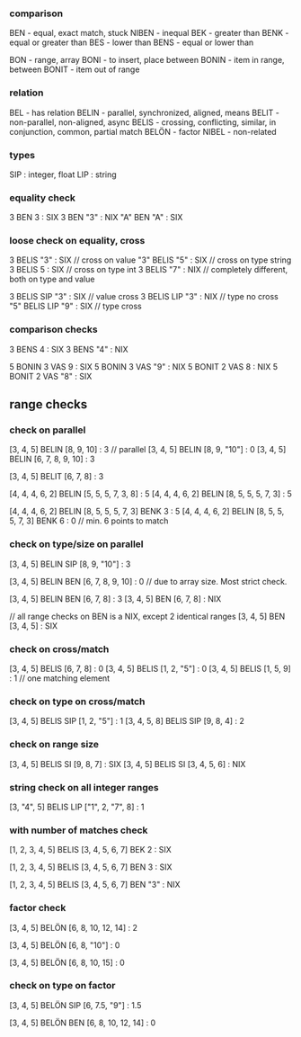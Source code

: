 ### comparison

BEN - equal, exact match, stuck
NIBEN - inequal
BEK - greater than
BENK - equal or greater than
BES - lower than
BENS - equal or lower than

BON - range, array
BONI - to insert, place between
BONIN - item in range, between
BONIT - item out of range

### relation

BEL - has relation
BELIN - parallel, synchronized, aligned, means
BELIT - non-parallel, non-aligned, async
BELIS - crossing, conflicting, similar, in conjunction, common, partial match
BELÖN - factor
NIBEL - non-related


### types

SIP : integer, float
LIP : string

### equality check

3 BEN 3 : SIX
3 BEN "3" : NIX
"A" BEN "A" : SIX

### loose check on equality, cross

3 BELIS "3" : SIX // cross on value
"3" BELIS "5" : SIX // cross on type string
3 BELIS 5 : SIX // cross on type int
3 BELIS "7" : NIX // completely different, both on type and value

3 BELIS SIP "3" : SIX  // value cross
3 BELIS LIP "3" : NIX // type no cross
"5" BELIS LIP "9" : SIX // type cross

### comparison checks

3 BENS 4 : SIX
3 BENS "4" : NIX

5 BONIN 3 VAS 9 : SIX
5 BONIN 3 VAS "9" : NIX
5 BONIT 2 VAS 8 : NIX
5 BONIT 2 VAS "8" : SIX

## range checks

### check on parallel

[3, 4, 5] BELIN [8, 9, 10] : 3 // parallel
[3, 4, 5] BELIN [8, 9, "10"] : 0
[3, 4, 5] BELIN [6, 7, 8, 9, 10] : 3

[3, 4, 5] BELIT [6, 7, 8] : 3

[4, 4, 4, 6, 2] BELIN [5, 5, 5, 7, 3, 8] : 5
[4, 4, 4, 6, 2] BELIN [8, 5, 5, 5, 7, 3] : 5

[4, 4, 4, 6, 2] BELIN [8, 5, 5, 5, 7, 3] BENK 3 : 5
[4, 4, 4, 6, 2] BELIN [8, 5, 5, 5, 7, 3] BENK 6 : 0 // min. 6 points to match


### check on type/size on parallel
[3, 4, 5] BELIN SIP [8, 9, "10"] : 3

[3, 4, 5] BELIN BEN [6, 7, 8, 9, 10] : 0 // due to array size. Most strict check.

[3, 4, 5] BELIN BEN [6, 7, 8] : 3
[3, 4, 5] BEN [6, 7, 8] : NIX

// all range checks on BEN is a NIX, except 2 identical ranges
[3, 4, 5] BEN [3, 4, 5] : SIX

### check on cross/match

[3, 4, 5] BELIS [6, 7, 8] : 0
[3, 4, 5] BELIS [1, 2, "5"] : 0
[3, 4, 5] BELIS [1, 5, 9] : 1 // one matching element

### check on type on cross/match

[3, 4, 5] BELIS SIP [1, 2, "5"] : 1
[3, 4, 5, 8] BELIS SIP [9, 8, 4] : 2

### check on range size

[3, 4, 5] BELIS SI [9, 8, 7] : SIX
[3, 4, 5] BELIS SI [3, 4, 5, 6] : NIX

### string check on all integer ranges

[3, "4", 5] BELIS LIP ["1", 2, "7", 8] : 1

### with number of matches check

[1, 2, 3, 4, 5] BELIS [3, 4, 5, 6, 7] BEK 2 : SIX

[1, 2, 3, 4, 5] BELIS [3, 4, 5, 6, 7] BEN 3 : SIX

[1, 2, 3, 4, 5] BELIS [3, 4, 5, 6, 7] BEN "3" : NIX

### factor check

[3, 4, 5] BELÖN [6, 8, 10, 12, 14] : 2

[3, 4, 5] BELÖN [6, 8, "10"] : 0

[3, 4, 5] BELÖN [6, 8, 10, 15] : 0

### check on type on factor

[3, 4, 5] BELÖN SIP [6, 7.5, "9"] : 1.5

[3, 4, 5] BELÖN BEN [6, 8, 10, 12, 14] : 0
